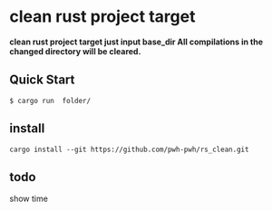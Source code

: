 # clean rust project target

**clean rust project target just input base_dir All compilations in the changed directory will be cleared.**

## Quick Start

```console
$ cargo run  folder/
```
## install

```shell
cargo install --git https://github.com/pwh-pwh/rs_clean.git
```

## todo
show time
